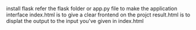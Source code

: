 install flask 
refer the flask folder or app.py file to make the application interface
index.html is to give a clear frontend on the projct
result.html is to displat the output to the input you've given in index.html
